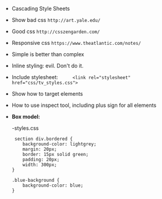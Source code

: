 - Cascading Style Sheets
- Show bad css `http://art.yale.edu/`
- Good css `http://csszengarden.com/`
- Responsive css `https://www.theatlantic.com/notes/`
- Simple is better than complex

- Inline styling:  evil.  Don't do it.
- Include stylesheet: `     <link rel="stylesheet" href="css/tv_styles.css">`
- Show how to target elements
- How to use inspect tool, including plus sign for all elements


- **Box model:**

    -styles.css
    ```
     section div.bordered {
        background-color: lightgrey;
        margin: 20px;
        border: 15px solid green;
        padding: 20px;
        width: 300px;
    }

    .blue-background {
        background-color: blue;
    }
    ```
